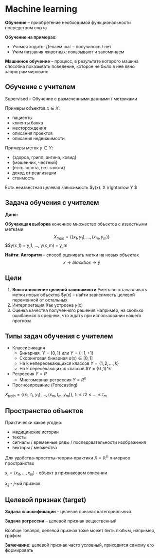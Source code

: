 # Machine learning

**Обучение** – приобретение необходимой функциональности посредством опыта

**Обучение на примерах**:
- Учимся ходить: Делаем шаг – получилось / нет
- Учим названия животных: показывают и запоминаем

**Машинное обучение** – процесс, в результате которого машина способна показывать 
поведение, которое не было в неё явно запрограммировано 

## Обучение с учителем 
Supervised – Обучение с размеченными данными / метриками

Примеры объектов $x \in X$:
- пациенты
- клиенты банка
- месторождения
- описания проектов
- описания недвижимости

Примеры меток $y \in Y$:
- {здоров, грипп, ангина, ковид}
- {мошенник, честный}
- {есть золота, нет золота}
- доход от реализации
- стоимость

Есть неизвестная целевая зависимость $y(x): X \rightarrow Y $

## Задача обучения с учителем
**Дано:**

**Обучающая выборка**  конечное множество объектов с известными метками 
$$X_{train} = \{(x_1, y_1), ..., (x_m, y_m)\}$$
$$y(x_1) = y_1, ..., y(x_m) = y_m

**Найти**:
**Алгоритм** – способ оценивать метки на новых объектах
$$x \rightarrow blackbox \rightarrow \hat{y}$$


## Цели
1. **Восстановление целевой зависимости**
Уметь восстанавливать метки новых объектов $y(x) – найти зависимость целевой переменной от остальных
2. Интерпретация
Как устроена $y(x)$
3. Оценка качества полученного решения
Например, на сколько ошибаемся в среднем, что ждать при использовании нашего прогноза

## Типы задач обучения с учителем
- Классификация
  - Бинарная. $Y = \{0, 1\}$ или $Y = \{-1, +1\}$ 
  - Скоринговая бинарная $a(x) \in [0, 1]$ 
  - На k непересекающихся классов $Y = \{1, 2, ..., k\}$
  - На k пересекающихся классов $Y = \{0 ,1\}^k
- Регрессия $Y = R$
  - Многомерная регрессия $Y = R^n$
- Прогнозирование (Forecasting)

$X_{train} = \{(x_1, t_1, y_1), ..., (x_m, t_m, y_m)\}$,
$t_1 \leq t2 \leq ...  \leq t_m$

## Пространство объектов
Практически какое угодно:
- медицинские истории
- тексты
- сигналы / временные ряды / последовательности изображения
- векторы / множества 

Для удобства-простоты-теории-практики $X = \mathbb{R^n}$ n-мерное пространство

$x_i = (x_{i1}, ..., x_{in})$ - объект в признаковом описании

$x_{ij}$ - $j$-ый признак

## Целевой признак (target)
**Задача классификации** – целевой признак категориальный

**Задача регрессии** – целевой признак вещественный

Вообще гововря, целевой признак тоже может быть любым, например, графом

**Замечание:** целевой признак часто условный, приходится самому его формировать 